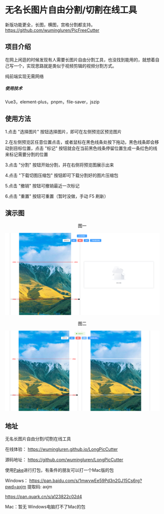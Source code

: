 # 无名长图片自由分割/切割在线工具

新版功能更全，长图，横图，宫格分割都支持。
https://github.com/wumingluren/PicFreeCutter

## 项目介绍

在网上闲逛的时候发现有人需要长图片自由分割工具，也没找到能用的，就想着自己写一个，实现思路就是类似于视频剪辑的视频分割方式。

纯前端实现无需网络

##### 使用技术

Vue3，element-plus，pnpm，file-saver，jszip

## 使用方法

1.点击 "选择图片" 按钮选择图片，即可在左侧预览区预览图片

2.在左侧预览区任意位置点击，或者鼠标在黑色线条处按下拖动，黑色线条即会移动到目标位置，点击 "标记" 按钮就会在当前黑色线条停留位置生成一条红色的线来标记需要分割的位置

3.点击 "分割" 按钮开始分割，并在右侧将预览图展示出来

4.点击 "下载切图压缩包" 按钮即可下载分割好的图片压缩包

5.点击 "撤销" 按钮可撤销最近一次标记

6.点击 "重置" 按钮可重置（暂时没做，手动 F5 刷新）

## 演示图

<center> 图一 </center>

![图一](./演示图/图一.jpg)

<center> 图二 </center>

![图二](./演示图/图二.jpg)

## 地址
无名长图片自由分割/切割在线工具 

在线体验：
https://wumingluren.github.io/LongPicCutter

源码地址：
https://github.com/wumingluren/LongPicCutter

使用[Pake](https://github.com/tw93/Pake)进行打包，有条件的朋友可以打一个Mac版的包

Windows： 
https://pan.baidu.com/s/1mwvwEe59Pd3n2GJ15Cs6rg?pwd=axjm 提取码: axjm 

https://pan.quark.cn/s/a123822c02d4

Mac：暂无 Windows电脑打不了Mac的包
